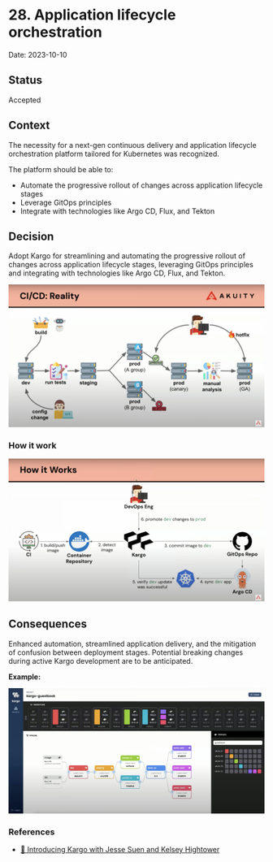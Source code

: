 # 28. Application lifecycle orchestration

Date: 2023-10-10

## Status

Accepted

## Context

The necessity for a next-gen continuous delivery and application lifecycle orchestration platform tailored for Kubernetes was recognized.

The platform should be able to:

- Automate the progressive rollout of changes across application lifecycle stages
- Leverage GitOps principles
- Integrate with technologies like Argo CD, Flux, and Tekton

## Decision

Adopt Kargo for streamlining and automating the progressive rollout of changes across application lifecycle stages, leveraging GitOps principles and integrating with technologies like Argo CD, Flux, and Tekton.

![Kargo CD](./proof/ADR-0028/kargo-cd.png)

### How it work

![Kargo Sync](./proof/ADR-0028/kargo-how-it-work.png)

## Consequences

Enhanced automation, streamlined application delivery, and the mitigation of confusion between deployment stages. Potential breaking changes during active Kargo development are to be anticipated.

**Example:**

![Kargo UI](./proof/ADR-0028/kargo-example.png)

### References

- [🎥 Introducing Kargo with Jesse Suen and Kelsey Hightower](https://youtu.be/yaZc0DdeLKk?si=-_8yEMmKkUWj7XHp)
